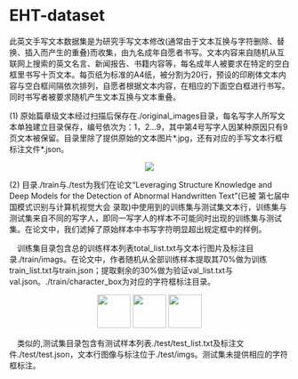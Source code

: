 # EHT-dataset

此英文手写文本数据集是为研究手写文本修改(通常由于文本互换与字符删除、替换、插入而产生的重叠)而收集，由九名成年自愿者书写。文本内容来自随机从互联网上搜索的英文名言、新闻报告、书籍内容等，每名成年人被要求在特定的空白框里书写十页文本。每页纸为标准的A4纸，被分割为20行，预设的印刷体文本内容与空白框间隔依次排列，自愿者根据文本内容，在相应的下面空白框进行书写。同时书写者被要求随机产生文本互换与文本重叠。

(1) 原始篇章级文本经过扫描后保存在./original_images目录，每名写字人所写文本单独建立目录保存，编号依次为：1，2...9，其中第4号写字人因某种原因只有9页文本被保留。目录里除了提供原始的文本图片*.jpg，还有对应的手写文本行框标注文件*.json。
<div align=center>
<img src=https://github.com/Wukong90/EHT-dataset/blob/main/original_images/page_sample.png>
</div>


(2) 目录./train与./test为我们在论文“Leveraging Structure Knowledge and Deep Models for the Detection of Abnormal Handwritten Text”(已被 第七届中国模式识别与计算机视觉大会 录取)中使用到的训练集与测试集文本行，训练集与测试集来自不同的写字人，即同一写字人的样本不可能同时出现的训练集与测试集。在论文中，我们滤掉了原始样本中书写字符明显超出规定框中的样例。

&emsp;训练集目录包含总的训练样本列表total_list.txt与文本行图片及标注目录./train/imags。在论文中，作者随机从全部训练样本提取其70%做为训练train_list.txt与train.json；提取剩余的30%做为验证val_list.txt与val.json。./train/character_box为对应的字符框标注目录。

<div align=center>
<img src=https://github.com/Wukong90/EHT-dataset/blob/main/train/sample_sw.png height=60>
  
<img src=https://github.com/Wukong90/EHT-dataset/blob/main/train/sample_ov.png height=60>

<img src=https://github.com/Wukong90/EHT-dataset/blob/main/train/sample_char.png height=60>
</div>


&emsp;类似的,测试集目录包含有测试样本列表./test/test_list.txt及标注文件./test/test.json，文本行图像与标注位于./test/imgs。测试集未提供相应的字符框标注。

